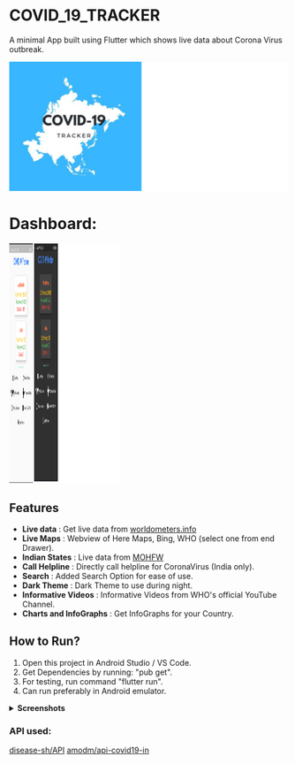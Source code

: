 # COVID_19_TRACKER

A minimal App built using Flutter which shows live data about Corona Virus outbreak.

<img src="https://github.com/Aakarshit1999/COVID_TRACKER/blob/main/icon.png" >

# Dashboard:

<span>
 <img height=433 width=200 src="https://github.com/Aakarshit1999/COVID_TRACKER/blob/main/dashboard.png" />
 
</span>

## Features

- **Live data** : Get live data from [worldometers.info](https://www.worldometers.info/coronavirus/)
- **Live Maps** : Webview of Here Maps, Bing, WHO (select one from end Drawer).
- **Indian States** : Live data from [MOHFW](https://www.mohfw.gov.in/)
- **Call Helpline** : Directly call helpline for CoronaVirus (India only).
- **Search** : Added Search Option for ease of use.
- **Dark Theme** : Dark Theme to use during night.
- **Informative Videos** : Informative Videos from WHO's official YouTube Channel.
- **Charts and InfoGraphs** : Get InfoGraphs for your Country.

## How to Run?

1.  Open this project in Android Studio / VS Code.
2.  Get Dependencies by running: "pub get".
3.  For testing, run command "flutter run".
4.  Can run preferably in Android emulator.

<details>
  <summary><strong>Screenshots</strong></summary> 
  <img height=400 width=200 src="https://github.com/Aakarshit1999/COVID_TRACKER/blob/main/screenshots1.png" />
  <img height=400 width=200 src="https://github.com/Aakarshit1999/COVID_TRACKER/blob/main/screenshot2.png" />
  <img height=400 width=200 src="https://github.com/Aakarshit1999/COVID_TRACKER/blob/main/screenshots3.png" />

</details>

### API used:

[disease-sh/API](https://github.com/disease-sh/API)
[amodm/api-covid19-in](https://github.com/amodm/api-covid19-in)
